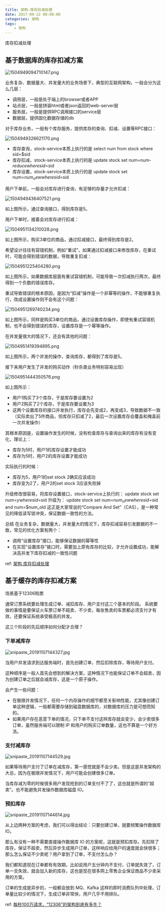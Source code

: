 ```yaml
---
title: 架构-库存扣减处理
date: 2017-09-22 00:00:00
categories: 架构
tags:
    - 架构
---
```


库存扣减处理

<!-- more -->

## 基于数据库的库存扣减方案

![1504949094710147.png](1504949094710147.png)

业务复杂、数据量大、并发量大的业务场景下，典型的互联网架构，一般会分为这么几层：

- 调用层，一般是处于端上的browser或者APP
- 站点层，一般是拼装html或者json返回的web-server层
- 服务层，一般是提供RPC调用接口的service层
- 数据层，提供固化数据存储的db

对于库存业务，一般有个库存服务，提供库存的查询、扣减、设置等RPC接口：

![1504949326621170.png](1504949326621170.png)

- 库存查询，stock-service本质上执行的是
select num from stock where sid=$sid
- 库存扣减，stock-service本质上执行的是
update stock set num=num-$reduce where sid=$sid
- 库存设置，stock-service本质上执行的是
update stock set num=$num_new where sid=$sid

用户下单前，一般会对库存进行查询，有足够的存量才允许扣减：

![1504949436407521.png](1504949436407521.png)

如上图所示，通过查询接口，得到库存是5。

用户下单时，接着会对库存进行扣减：

![1504951134210028.png](1504951134210028.png)

如上图所示，购买3单位的商品，通过扣减接口，最终得到库存是2。

希望设计往往有容错机制，例如“重试”，如果通过扣减接口来修改库存，在重试时，可能会得到错误的数据，导致重复扣减：

![1504951225404280.png](1504951225404280.png)

如上图所示，如果数据库层面有重试容错机制，可能导致一次扣减执行两次，最终得到一个负数的错误库存。


重试导致错误的根本原因，是因为“扣减”操作是一个非幂等的操作，不能够重复执行，改成设置操作则不会有这个问题：

![1504951269740234.png](1504951269740234.png)

如上图所示，同样是购买3单位的商品，通过设置库存操作，即使有重试容错机制，也不会得到错误的库存，设置库存是一个幂等操作。

在并发量很大的情况下，还会有其他的问题：

![1504951419394895.png](1504951419394895.png)

如上图所示，两个并发的操作，查询库存，都得到了库存是5。

接下来用户发生了并发的购买动作（秒杀类业务特别容易出现）

![1504951444350576.png](1504951444350576.png)

如上图所示：
- 用户1购买了3个库存，于是库存要设置为2
- 用户2购买了2个库存，于是库存要设置为3
- 这两个设置库存的接口并发执行，库存会先变成2，再变成3，导致数据不一致（实际卖出了5件商品，但库存只扣减了2，最后一次设置库存会覆盖和掩盖前一次并发操作）

其根本原因是，设置操作发生的时候，没有检查库存与查询出来的库存有没有变化，理论上：
- 库存为5时，用户1的库存设置才能成功
- 库存为5时，用户2的库存设置才能成功

实际执行的时候：
- 库存为5，用户1的set stock 2确实应该成功
- 库存变为2了，用户2的set stock 3应该失败掉

升级修改很容易，将库存设置接口，stock-service上执行的：
update stock set num=$y where sid=$sid
升级为：
update stock set num=$num_new where sid=$sid and num=$num_old
这正是大家常说的“Compare And Set”（CAS），是一种常见的降低读写锁冲突，保证数据一致性的方法。

总结
在业务复杂，数据量大，并发量大的情况下，库存扣减容易引发数据的不一致，常见的优化方案有两个：
- 调用“设置库存”接口，能够保证数据的幂等性
- 在实现“设置库存”接口时，需要加上原有库存的比较，才允许设置成功，能解决高并发下库存扣减的一致性问题

ref: 
[架构 库存扣减处理](https://www.w3cschool.cn/architectroad/architectroad-inventory.html)


## 基于缓存的库存扣减方案

场景基于12306购票

通常订票系统要处理生成订单、减扣库存、用户支付这三个基本的阶段。
系统要做的事情是要保证火车票订单不超卖、不少卖，每张售卖的车票都必须支付才有效，还要保证系统承受极高的并发。

这三个阶段的先后顺序如何分配才合理？

### 下单减库存

![snipaste_20191107144327.jpg](snipaste_20191107144327.jpg)

当用户并发请求到达服务端时，首先创建订单，然后扣除库存，等待用户支付。

这种顺序是一般人首先会想到的解决方案，这种情况下也能保证订单不会超卖，因为创建订单之后就会减库存，这是一个原子操作。

会产生一些问题：
- 在极限并发情况下，任何一个内存操作的细节都至关影响性能，尤其像创建订单这种逻辑，一般都需要存储到磁盘数据库的，对数据库的压力是可想而知的。
- 如果用户存在恶意下单的情况，只下单不支付这样库存就会变少，会少卖很多订单，虽然服务端可以限制 IP 和用户的购买订单数量，这也不算是一个好方法。

### 支付减库存

![snipaste_20191107144529.jpg](snipaste_20191107144529.jpg)

如果等待用户支付了订单在减库存，第一感觉就是不会少卖。但是这是并发架构的大忌，因为在极限并发情况下，用户可能会创建很多订单。

当库存减为零的时候很多用户发现抢到的订单支付不了了，这也就是所谓的“超卖”。也不能避免并发操作数据库磁盘 IO。

### 预扣库存

![snipaste_20191107144614.jpg](snipaste_20191107144614.jpg)

从上边两种方案的考虑，我们可以得出结论：只要创建订单，就要频繁操作数据库 IO。

那么有没有一种不需要直接操作数据库 IO 的方案呢，这就是预扣库存。先扣除了库存，保证不超卖，然后异步生成用户订单，这样响应给用户的速度就会快很多；那么怎么保证不少卖呢？用户拿到了订单，不支付怎么办？

我们都知道现在订单都有有效期，比如说用户五分钟内不支付，订单就失效了，订单一旦失效，就会加入新的库存，这也是现在很多网上零售企业保证商品不少卖采用的方案。

订单的生成是异步的，一般都会放到 MQ、Kafka 这样的即时消费队列中处理，订单量比较少的情况下，生成订单非常快，用户几乎不用排队。

ref:
[每秒100万请求，“12306”的架构到底有多牛？](https://mp.weixin.qq.com/s/rFqU9isMESJPDZak5omzKA)



